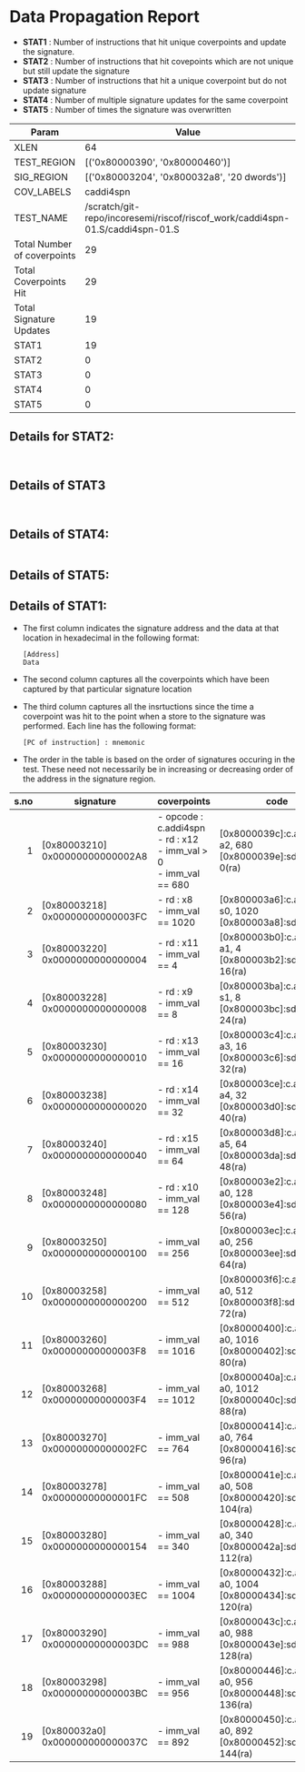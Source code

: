 
# Data Propagation Report

- **STAT1** : Number of instructions that hit unique coverpoints and update the signature.
- **STAT2** : Number of instructions that hit covepoints which are not unique but still update the signature
- **STAT3** : Number of instructions that hit a unique coverpoint but do not update signature
- **STAT4** : Number of multiple signature updates for the same coverpoint
- **STAT5** : Number of times the signature was overwritten

| Param                     | Value    |
|---------------------------|----------|
| XLEN                      | 64      |
| TEST_REGION               | [('0x80000390', '0x80000460')]      |
| SIG_REGION                | [('0x80003204', '0x800032a8', '20 dwords')]      |
| COV_LABELS                | caddi4spn      |
| TEST_NAME                 | /scratch/git-repo/incoresemi/riscof/riscof_work/caddi4spn-01.S/caddi4spn-01.S    |
| Total Number of coverpoints| 29     |
| Total Coverpoints Hit     | 29      |
| Total Signature Updates   | 19      |
| STAT1                     | 19      |
| STAT2                     | 0      |
| STAT3                     | 0     |
| STAT4                     | 0     |
| STAT5                     | 0     |

## Details for STAT2:

```


```

## Details of STAT3

```


```

## Details of STAT4:

```

```

## Details of STAT5:



## Details of STAT1:

- The first column indicates the signature address and the data at that location in hexadecimal in the following format: 
  ```
  [Address]
  Data
  ```

- The second column captures all the coverpoints which have been captured by that particular signature location

- The third column captures all the insrtuctions since the time a coverpoint was
  hit to the point when a store to the signature was performed. Each line has
  the following format:
  ```
  [PC of instruction] : mnemonic
  ```
- The order in the table is based on the order of signatures occuring in the
  test. These need not necessarily be in increasing or decreasing order of the
  address in the signature region.

|s.no|            signature             |                                  coverpoints                                   |                                code                                 |
|---:|----------------------------------|--------------------------------------------------------------------------------|---------------------------------------------------------------------|
|   1|[0x80003210]<br>0x00000000000002A8|- opcode : c.addi4spn<br> - rd : x12<br> - imm_val > 0<br> - imm_val == 680<br> |[0x8000039c]:c.addi4spn a2, 680<br> [0x8000039e]:sd a2, 0(ra)<br>    |
|   2|[0x80003218]<br>0x00000000000003FC|- rd : x8<br> - imm_val == 1020<br>                                             |[0x800003a6]:c.addi4spn s0, 1020<br> [0x800003a8]:sd fp, 8(ra)<br>   |
|   3|[0x80003220]<br>0x0000000000000004|- rd : x11<br> - imm_val == 4<br>                                               |[0x800003b0]:c.addi4spn a1, 4<br> [0x800003b2]:sd a1, 16(ra)<br>     |
|   4|[0x80003228]<br>0x0000000000000008|- rd : x9<br> - imm_val == 8<br>                                                |[0x800003ba]:c.addi4spn s1, 8<br> [0x800003bc]:sd s1, 24(ra)<br>     |
|   5|[0x80003230]<br>0x0000000000000010|- rd : x13<br> - imm_val == 16<br>                                              |[0x800003c4]:c.addi4spn a3, 16<br> [0x800003c6]:sd a3, 32(ra)<br>    |
|   6|[0x80003238]<br>0x0000000000000020|- rd : x14<br> - imm_val == 32<br>                                              |[0x800003ce]:c.addi4spn a4, 32<br> [0x800003d0]:sd a4, 40(ra)<br>    |
|   7|[0x80003240]<br>0x0000000000000040|- rd : x15<br> - imm_val == 64<br>                                              |[0x800003d8]:c.addi4spn a5, 64<br> [0x800003da]:sd a5, 48(ra)<br>    |
|   8|[0x80003248]<br>0x0000000000000080|- rd : x10<br> - imm_val == 128<br>                                             |[0x800003e2]:c.addi4spn a0, 128<br> [0x800003e4]:sd a0, 56(ra)<br>   |
|   9|[0x80003250]<br>0x0000000000000100|- imm_val == 256<br>                                                            |[0x800003ec]:c.addi4spn a0, 256<br> [0x800003ee]:sd a0, 64(ra)<br>   |
|  10|[0x80003258]<br>0x0000000000000200|- imm_val == 512<br>                                                            |[0x800003f6]:c.addi4spn a0, 512<br> [0x800003f8]:sd a0, 72(ra)<br>   |
|  11|[0x80003260]<br>0x00000000000003F8|- imm_val == 1016<br>                                                           |[0x80000400]:c.addi4spn a0, 1016<br> [0x80000402]:sd a0, 80(ra)<br>  |
|  12|[0x80003268]<br>0x00000000000003F4|- imm_val == 1012<br>                                                           |[0x8000040a]:c.addi4spn a0, 1012<br> [0x8000040c]:sd a0, 88(ra)<br>  |
|  13|[0x80003270]<br>0x00000000000002FC|- imm_val == 764<br>                                                            |[0x80000414]:c.addi4spn a0, 764<br> [0x80000416]:sd a0, 96(ra)<br>   |
|  14|[0x80003278]<br>0x00000000000001FC|- imm_val == 508<br>                                                            |[0x8000041e]:c.addi4spn a0, 508<br> [0x80000420]:sd a0, 104(ra)<br>  |
|  15|[0x80003280]<br>0x0000000000000154|- imm_val == 340<br>                                                            |[0x80000428]:c.addi4spn a0, 340<br> [0x8000042a]:sd a0, 112(ra)<br>  |
|  16|[0x80003288]<br>0x00000000000003EC|- imm_val == 1004<br>                                                           |[0x80000432]:c.addi4spn a0, 1004<br> [0x80000434]:sd a0, 120(ra)<br> |
|  17|[0x80003290]<br>0x00000000000003DC|- imm_val == 988<br>                                                            |[0x8000043c]:c.addi4spn a0, 988<br> [0x8000043e]:sd a0, 128(ra)<br>  |
|  18|[0x80003298]<br>0x00000000000003BC|- imm_val == 956<br>                                                            |[0x80000446]:c.addi4spn a0, 956<br> [0x80000448]:sd a0, 136(ra)<br>  |
|  19|[0x800032a0]<br>0x000000000000037C|- imm_val == 892<br>                                                            |[0x80000450]:c.addi4spn a0, 892<br> [0x80000452]:sd a0, 144(ra)<br>  |
